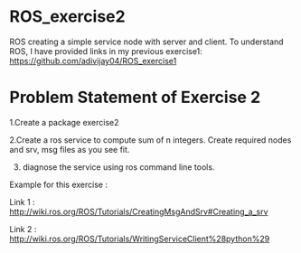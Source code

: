 # ROS_exercise2
ROS creating a simple service node with server and client. To understand ROS, I have provided links in my previous exercise1: https://github.com/adivijay04/ROS_exercise1

# Problem Statement of Exercise 2
1.Create a package exercise2

2.Create a ros service to compute sum of n integers. Create required nodes and srv, msg files as you see fit.

3. diagnose the service using ros command line tools.

Example for this exercise : 

Link 1 : http://wiki.ros.org/ROS/Tutorials/CreatingMsgAndSrv#Creating_a_srv

Link 2 : http://wiki.ros.org/ROS/Tutorials/WritingServiceClient%28python%29
